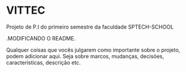 # VITTEC
Projeto de P.I do primeiro semestre da faculdade SPTECH-SCHOOL

.MODIFICANDO O README. 

Qualquer coisas que vocês julgarem como importante sobre o projeto, podem adicionar aqui. Seja sobre marcos,
mudanças, decisões, caracteristicas, descrição etc.
